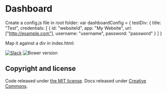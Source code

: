 # Dashboard
Create a config.js file in root folder:
var dashboardConfig = {
    testDiv: {
        title: "Test",
        credentials: [
            {
                id: "websiteId",
                app: "My Website",
                url: ["http://example.com"],
                username: "username",
                password: "password"
            }
        ]
}

Map it against a div in index.html:
<div class="col-sm-4 text-left menu" data-config-environment="testDiv"></div>





[![Slack](https://bootstrap-slack.herokuapp.com/badge.svg)](https://bootstrap-slack.herokuapp.com)
![Bower version](https://img.shields.io/bower/v/bootstrap.svg)

## Copyright and license
Code released under [the MIT license](https://github.com/twbs/bootstrap/blob/master/LICENSE). Docs released under [Creative Commons](https://github.com/twbs/bootstrap/blob/master/docs/LICENSE).
